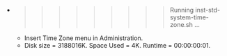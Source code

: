 * >>>>>>>>> Running inst-std-system-time-zone.sh ...
  * Insert Time Zone menu in Administration.
  * Disk size = 3188016K. Space Used = 4K. Runtime = 00:00:00:01.
